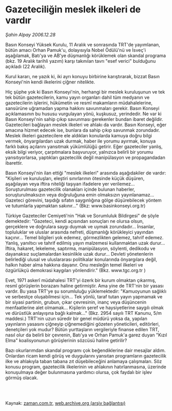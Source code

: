 # Gazeteciliğin meslek ilkeleri de vardır

*Şahin Alpay 2006.12.28*

<td class="columnist-detail">
<p>Basın Konseyi Yüksek Kurulu, 11 Aralık ve sonrasında TRT'de yayımlanan, bütün amacı Orhan Pamuk'u, dolayısıyla Nobel Ödülü'nü ve İsveç'i aşağılamak, Batı'ya ve AB'ye düşmanlığı körüklemek olan skandal programa (bkz. 19 Aralık tarihli yazım) karşı takınılan tavrı "esef verici" bulduğunu açıkladı (22 Aralık).</p>
<p>
<div id="haberMetinDiv">
<p>Kurul kararı, ne yazık ki, iki ayrı konuyu birbirine karıştırarak, bizzat Basın Konseyi'nin kendi ilkelerini çiğner nitelikte.
<p> Hiç şüphe yok ki Basın Konseyi'nin, herhangi bir meslek kuruluşunun ve tek tek bütün gazetecilerin, kamu yayın organları dahil tüm medyanın ve gazetecilerin işlerini, hükümetin ve resmî makamların müdahalelerine, sansürüne uğramadan yapma hakkını savunmaları gerekir. Basın Konseyi açıklamasının bu hususu vurgulayan yönü, kuşkusuz, yerindedir. Ne var ki Basın Konseyi'nin sahip çıkıp savunması gerekenler bundan ibaret değildir. Gazetecileri bağlayan meslek ilkeleri ve ahlakı da vardır. Basın Konseyi, eğer amacına hizmet edecek ise, bunlara da sahip çıkıp savunmak zorundadır. Meslek ilkeleri gazetecilere ele aldıkları konularda kamuya doğru bilgi vermek, önyargılardan uzak durmak, haber ile yorumu ayırmak, konuya farklı bakış açılarını yansıtmak yükümlülüğü getirir. Eğer gazeteciler yanlış, eksik bilgi veriyor, çarpıtmalara başvuruyor, yalnızca belirli bir yorumu yansıtıyorlarsa, yaptıkları gazetecilik değil manipülasyon ve propagandadan ibarettir.
<p> Basın Konseyi'nin ilan ettiği "meslek ilkeleri" arasında aşağıdakiler de vardır: "Kişileri ve kuruluşları, eleştiri sınırlarının ötesinde küçük düşüren, aşağılayan veya iftira niteliği taşıyan ifadelere yer verilemez... Soruşturulması gazetecilik olanakları içinde bulunan haberler, soruşturulmaksızın veya doğruluğuna emin olmaksızın yayınlanamaz... Gazeteci görevini, taşıdığı sıfatın saygınlığına gölge düşürebilecek yöntem ve tutumlarla yapmaktan sakınır..." (Bkz: www.basinkonseyi.org.tr)
<p> Türkiye Gazeteciler Cemiyeti'nin "Hak ve Sorumluluk Bildirgesi" de şöyle demektedir: "Gazeteci, kendi açısından sonuçları ne olursa olsun, gerçeklere ve doğrulara saygı duymak ve uymak zorundadır... İnsanlar, topluluklar ve uluslar arasında nefreti, düşmanlığı körükleyici yayından kaçınır... Temel bilgileri yok edemez, görmezlikten gelemez, tahrif edemez. Yanlış, yanıltıcı ve tahrif edilmiş yayın malzemesi kullanmaktan uzak durur... İftira, hakaret, lekeleme, saptırma, manipülasyon, söylenti, dedikodu ve dayanaksız suçlamalardan kesinlikle uzak durur... Devleti yönetenlerin belirlediği ulusal ve uluslararası politikalar konularında önyargılara değil, halkın haber alma hakkına dayanır. Onu mesleğin temel ilkeleri ve özgürlükçü demokrasi kaygıları yönlendirir." (Bkz. www.tgc.org.tr <http: www.tgc.org.tr="">)
<p> Evet, 1971 askerî müdahalesi TRT'yi özerk bir kurum olmaktan çıkarmış, resmî görüşlerin borazanı haline getirmiştir. Ama yine de TRT'nin bir yasası vardır. Bu yasa TRT'ye şu sorumluluğu yüklemektedir: "Kamuoyunun sağlıklı ve serbestçe oluşabilmesi için... Tek yönlü, taraf tutan yayın yapmamak ve bir siyasi partinin, grubun, çıkar çevresinin, inanç veya düşüncenin menfaatlerine alet olmamak... Kişilerin şeref ve haysiyetlerine saygılı olmak ve dürüstlük anlayışına bağlı kalmak..." (Bkz. 2954 sayılı TRT Kanunu, 5/m maddesi.) TRT'nin uzun süredir bir genel müdürü yoksa da, yapılan yayınların yasasını çiğneyip çiğnemediğini gözeten yöneticileri, editörleri, denetçileri yok mudur? Bütün yurttaşların vergileriyle finanse edilen TRT, nasıl olur da belirli bir çevrenin, Batı'ya ve Orhan Pamuk'a garez duyan "Kızıl Elma" koalisyonunun görüşlerinin sözcüsü haline getirilir?
<p> Bazı okurlarımdan skandal programı çok beğendiklerine dair mesajlar aldım. Onlardan ricam kendi görüş ve duygularını yansıtan programların gazetecilik ilke ve ahlakıyla taban tabana zıt düşebileceğini anlamaya çalışmaları. Söz konusu program, gazetecilik ilkelerinin ve ahlakının hatırlanmasına, üzerinde konuşulmaya değer bulunmasına yardımcı olursa, çok faydalı bir işlev görmüş olacak.</p></p></http:></p></p></p></p></div>
</p>


<p><br>
		 </br></p></td>

Kaynak: [zaman.com.tr](http://zaman.com.tr/yazar.do?yazino=479551), [web.archive.org (arşiv bağlantısı)](http://web.archive.org/web/20120315072039/http://www.zaman.com.tr/yazar.do?yazino=479551)
